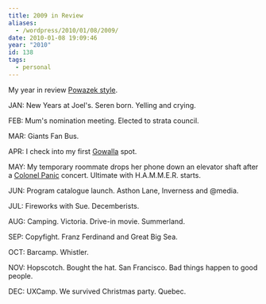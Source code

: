 ```yaml
---
title: 2009 in Review
aliases:
  - /wordpress/2010/01/08/2009/
date: 2010-01-08 19:09:46
year: "2010"
id: 138
tags:
  - personal
---
```


My year in review [Powazek style](http://powazek.com/posts/2219).

JAN: New Years at Joel's. Seren born. Yelling and crying.

FEB: Mum's nomination meeting. Elected to strata council.

MAR: Giants Fan Bus.

APR: I check into my first [Gowalla](http://gowalla.com) spot.

MAY: My temporary roommate drops her phone down an elevator shaft after a [Colonel Panic](http://colonelpanic.ca/) concert. Ultimate with H.A.M.M.E.R. starts.

JUN: Program catalogue launch. Asthon Lane, Inverness and @media.

JUL: Fireworks with Sue. Decemberists.

AUG: Camping. Victoria. Drive-in movie. Summerland.

SEP: Copyfight. Franz Ferdinand and Great Big Sea.

OCT: Barcamp. Whistler.

NOV: Hopscotch. Bought the hat. San Francisco. Bad things happen to good people.

DEC: UXCamp. We survived Christmas party. Quebec.
